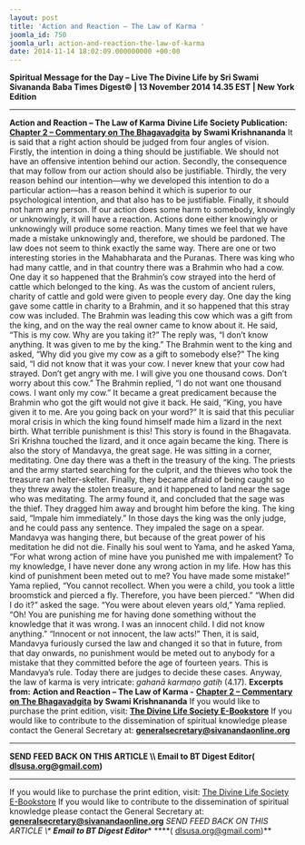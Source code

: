 ```yaml
---
layout: post
title: 'Action and Reaction – The Law of Karma '
joomla_id: 750
joomla_url: action-and-reaction-the-law-of-karma
date: 2014-11-14 18:02:09.000000000 +00:00
---
```

**Spiritual Message for the Day – Live The Divine Life by Sri Swami Sivananda**
**Baba Times Digest© | 13 November 2014 14.35 EST | New York Edition**
* * *  
**Action and Reaction – The Law of Karma**
**Divine Life Society Publication:** [**Chapter 2 – Commentary on The Bhagavadgita**](http://www.swami-krishnananda.org/bgita/bgita_05.html) **by Swami Krishnananda**
It is said that a right action should be judged from four angles of vision. Firstly, the intention in doing a thing should be justifiable. We should not have an offensive intention behind our action. Secondly, the consequence that may follow from our action should also be justifiable. Thirdly, the very reason behind our intention—why we developed this intention to do a particular action—has a reason behind it which is superior to our psychological intention, and that also has to be justifiable. Finally, it should not harm any person. If our action does some harm to somebody, knowingly or unknowingly, it will have a reaction.
Actions done either knowingly or unknowingly will produce some reaction. Many times we feel that we have made a mistake unknowingly and, therefore, we should be pardoned. The law does not seem to think exactly the same way. There are one or two interesting stories in the Mahabharata and the Puranas. There was king who had many cattle, and in that country there was a Brahmin who had a cow. One day it so happened that the Brahmin’s cow strayed into the herd of cattle which belonged to the king. As was the custom of ancient rulers, charity of cattle and gold were given to people every day. One day the king gave some cattle in charity to a Brahmin, and it so happened that this stray cow was included. The Brahmin was leading this cow which was a gift from the king, and on the way the real owner came to know about it.
He said, “This is my cow. Why are you taking it?”
The reply was, “I don’t know anything. It was given to me by the king.”
The Brahmin went to the king and asked, “Why did you give my cow as a gift to somebody else?”
The king said, “I did not know that it was your cow. I never knew that your cow had strayed. Don’t get angry with me. I will give you one thousand cows. Don’t worry about this cow.”
The Brahmin replied, “I do not want one thousand cows. I want only my cow.”
It became a great predicament because the Brahmin who got the gift would not give it back. He said, “King, you have given it to me. Are you going back on your word?”
It is said that this peculiar moral crisis in which the king found himself made him a lizard in the next birth. What terrible punishment is this! This story is found in the Bhagavata. Sri Krishna touched the lizard, and it once again became the king.
There is also the story of Mandavya, the great sage. He was sitting in a corner, meditating. One day there was a theft in the treasury of the king. The priests and the army started searching for the culprit, and the thieves who took the treasure ran helter-skelter. Finally, they became afraid of being caught so they threw away the stolen treasure, and it happened to land near the sage who was meditating. The army found it, and concluded that the sage was the thief. They dragged him away and brought him before the king.
The king said, “Impale him immediately.”
In those days the king was the only judge, and he could pass any sentence. They impaled the sage on a spear. Mandavya was hanging there, but because of the great power of his meditation he did not die.
Finally his soul went to Yama, and he asked Yama, “For what wrong action of mine have you punished me with impalement? To my knowledge, I have never done any wrong action in my life. How has this kind of punishment been meted out to me? You have made some mistake!”
Yama replied, “You cannot recollect. When you were a child, you took a little broomstick and pierced a fly. Therefore, you have been pierced.”
“When did I do it?” asked the sage.
“You were about eleven years old,” Yama replied.
“Oh! You are punishing me for having done something without the knowledge that it was wrong. I was an innocent child. I did not know anything.”
“Innocent or not innocent, the law acts!”
Then, it is said, Mandavya furiously cursed the law and changed it so that in future, from that day onwards, no punishment would be meted out to anybody for a mistake that they committed before the age of fourteen years. This is Mandavya’s rule. Today there are judges to decide these cases. Anyway, the law of karma is very intricate: _gahanā karmaṇo gatiḥ_ (4.17).
**Excerpts from:**  **Action and Reaction – The Law of Karma -** [**Chapter 2 – Commentary on The Bhagavadgita**](http://www.swami-krishnananda.org/bgita/bgita_05.html) **by Swami Krishnananda**
If you would like to purchase the print edition, visit: **[The Divine Life Society E-Bookstore](http://www.dlshq.org/download/download.htm)**
If you would like to contribute to the dissemination of spiritual knowledge please contact the General Secretary at: [](mailto:%20%3Cscript%20type=%27text/javascript%27%3E%20%3C%21--%20var%20prefix%20=%20%27ma%27%20+%20%27il%27%20+%20%27to%27;%20var%20path%20=%20%27hr%27%20+%20%27ef%27%20+%20%27=%27;%20var%20addy57016%20=%20%27generalsecretary%27%20+%20%27@%27;%20addy57016%20=%20addy57016%20+%20%27sivanandaonline%27%20+%20%27.%27%20+%20%27org%27;%20document.write%28%27%3Ca%20%27%20+%20path%20+%20%27%5C%27%27%20+%20prefix%20+%20%27:%27%20+%20addy57016%20+%20%27%5C%27%3E%27%29;%20document.write%28addy57016%29;%20document.write%28%27%3C%5C/a%3E%27%29;%20//--%3E%5Cn%20%3C/script%3E%3Cscript%20type=%27text/javascript%27%3E%20%3C%21--%20document.write%28%27%3Cspan%20style=%5C%27display:%20none;%5C%27%3E%27%29;%20//--%3E%20%3C/script%3EThis%20email%20address%20is%20being%20protected%20from%20spambots.%20You%20need%20JavaScript%20enabled%20to%20view%20it.%20%3Cscript%20type=%27text/javascript%27%3E%20%3C%21--%20document.write%28%27%3C/%27%29;%20document.write%28%27span%3E%27%29;%20//--%3E%20%3C/script%3E?subject=Contribution%20to%20Dissemination%20of%20Spiritual%20Knowledge) **generalsecretary@sivanandaonline.org**
****
**SEND FEED BACK ON THIS ARTICLE \\\ Email to BT Digest Editor[](mailto:%20%3Cscript%20type=%27text/javascript%27%3E%20%3C%21--%20var%20prefix%20=%20%27ma%27%20+%20%27il%27%20+%20%27to%27;%20var%20path%20=%20%27hr%27%20+%20%27ef%27%20+%20%27=%27;%20var%20addy72654%20=%20%27dlsusa.org%27%20+%20%27@%27;%20addy72654%20=%20addy72654%20+%20%27gmail%27%20+%20%27.%27%20+%20%27com%27;%20document.write%28%27%3Ca%20%27%20+%20path%20+%20%27%5C%27%27%20+%20prefix%20+%20%27:%27%20+%20addy72654%20+%20%27%5C%27%3E%27%29;%20document.write%28addy72654%29;%20document.write%28%27%3C%5C/a%3E%27%29;%20//--%3E%5Cn%20%3C/script%3E%3Cscript%20type=%27text/javascript%27%3E%20%3C%21--%20document.write%28%27%3Cspan%20style=%5C%27display:%20none;%5C%27%3E%27%29;%20//--%3E%20%3C/script%3EThis%20email%20address%20is%20being%20protected%20from%20spambots.%20You%20need%20JavaScript%20enabled%20to%20view%20it.%20%3Cscript%20type=%27text/javascript%27%3E%20%3C%21--%20document.write%28%27%3C/%27%29;%20document.write%28%27span%3E%27%29;%20//--%3E%20%3C/script%3E?subject=DLS%20Posts)( [dlsusa.org@gmail.com](mailto:dlsusa.org@gmail.com))**
* * *
  
If you would like to purchase the print edition, visit: [The Divine Life Society E-Bookstore](http://www.dlshq.org/download/download.htm)
If you would like to contribute to the dissemination of spiritual knowledge please contact the General Secretary at: **[generalsecretary@sivanandaonline.org](mailto:generalsecretary@sivanandaonline.org)**
**SEND FEED BACK ON THIS ARTICLE \\\**  **Email to BT Digest Editor**** [](mailto:%20%3Cscript%20type=%27text/javascript%27%3E%20%3C%21--%20var%20prefix%20=%20%27ma%27%20+%20%27il%27%20+%20%27to%27;%20var%20path%20=%20%27hr%27%20+%20%27ef%27%20+%20%27=%27;%20var%20addy72654%20=%20%27dlsusa.org%27%20+%20%27@%27;%20addy72654%20=%20addy72654%20+%20%27gmail%27%20+%20%27.%27%20+%20%27com%27;%20document.write%28%27%3Ca%20%27%20+%20path%20+%20%27%5C%27%27%20+%20prefix%20+%20%27:%27%20+%20addy72654%20+%20%27%5C%27%3E%27%29;%20document.write%28addy72654%29;%20document.write%28%27%3C%5C/a%3E%27%29;%20//--%3E%5Cn%20%3C/script%3E%3Cscript%20type=%27text/javascript%27%3E%20%3C%21--%20document.write%28%27%3Cspan%20style=%5C%27display:%20none;%5C%27%3E%27%29;%20//--%3E%20%3C/script%3EThis%20email%20address%20is%20being%20protected%20from%20spambots.%20You%20need%20JavaScript%20enabled%20to%20view%20it.%20%3Cscript%20type=%27text/javascript%27%3E%20%3C%21--%20document.write%28%27%3C/%27%29;%20document.write%28%27span%3E%27%29;%20//--%3E%20%3C/script%3E?subject=DLS%20Posts)****( [dlsusa.org@gmail.com](mailto:dlsusa.org@gmail.com))**  
